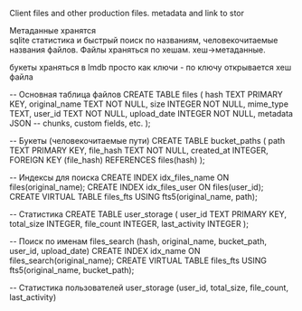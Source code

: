 Client files and other production files.
metadata  and link to stor

Метаданные хранятся  
sqlite статистика и быстрый поиск по названиям, человекочитаемые названия файлов. 
Файлы храняться по хешам. 
хеш->метаданные. 

букеты храняться в lmdb просто как ключи - по ключу открывается хеш файла


-- Основная таблица файлов
CREATE TABLE files (
  hash TEXT PRIMARY KEY,
  original_name TEXT NOT NULL,
  size INTEGER NOT NULL,
  mime_type TEXT,
  user_id TEXT NOT NULL,
  upload_date INTEGER NOT NULL,
  metadata JSON  -- chunks, custom fields, etc.
);

-- Букеты (человекочитаемые пути)
CREATE TABLE bucket_paths (
  path TEXT PRIMARY KEY,
  file_hash TEXT NOT NULL,
  created_at INTEGER,
  FOREIGN KEY (file_hash) REFERENCES files(hash)
);

-- Индексы для поиска
CREATE INDEX idx_files_name ON files(original_name);
CREATE INDEX idx_files_user ON files(user_id);
CREATE VIRTUAL TABLE files_fts USING fts5(original_name, path);

-- Статистика
CREATE TABLE user_storage (
  user_id TEXT PRIMARY KEY,
  total_size INTEGER,
  file_count INTEGER,
  last_activity INTEGER
);

-- Поиск по именам
files_search (hash, original_name, bucket_path, user_id, upload_date)
CREATE INDEX idx_name ON files_search(original_name);
CREATE VIRTUAL TABLE files_fts USING fts5(original_name, bucket_path);

-- Статистика пользователей
user_storage (user_id, total_size, file_count, last_activity)